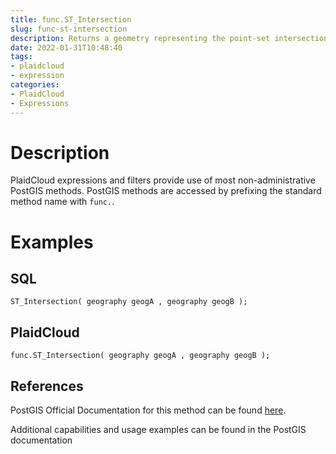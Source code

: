 ```yaml
---
title: func.ST_Intersection
slug: func-st-intersection
description: Returns a geometry representing the point-set intersection of two geometries
date: 2022-01-31T10:48:40
tags:
- plaidcloud
- expression
categories:
- PlaidCloud
- Expressions
---
```



# Description


PlaidCloud expressions and filters provide use of most non-administrative PostGIS methods. PostGIS methods are accessed by prefixing the standard method name with `func.`.



# Examples


## SQL



```
ST_Intersection( geography geogA , geography geogB );
```


## PlaidCloud



```
func.ST_Intersection( geography geogA , geography geogB );
```


## References


PostGIS Official Documentation for this method can be found [here](https://postgis.net/docs/manual-3.1/ST_Intersection.html).



Additional capabilities and usage examples can be found in the PostGIS documentation

